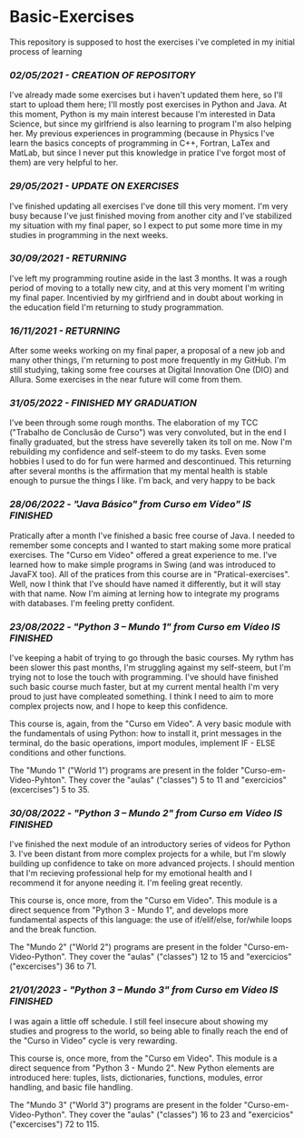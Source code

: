 # Basic-Exercises
This repository is supposed to host the exercises i've completed in my initial process of learning

### *02/05/2021 - CREATION OF REPOSITORY*
 I've already made some exercises but i haven't updated them here, so I'll start to upload them here; I'll mostly post exercises in Python and Java. At this moment, Python is my main interest because I'm interested in Data Science, but since my girlfriend is also learning to program I'm also helping her. My previous experiences in programming (because in Physics I've learn the basics concepts of programming in C++, Fortran, LaTex and MatLab, but since I never put this knowledge in pratice I've forgot most of them) are very helpful to her.
 
### *29/05/2021 - UPDATE ON EXERCISES*
 I've finished updating all exercises I've done till this very moment. I'm very busy because I've just finished moving from another city and I've stabilized my situation with my final paper, so I expect to put some more time in my studies in programming in the next weeks.

### *30/09/2021 - RETURNING*
 I've left my programming routine aside in the last 3 months. It was a rough period of moving to a totally new city, and at this very moment I'm writing my final paper. Incentivied by my girlfriend and in doubt about working in the education field I'm returning to study programmation.
 
### *16/11/2021 - RETURNING*
 After some weeks working on my final paper, a proposal of a new job and many other things, I'm returning to post more frequently in my GitHub. I'm still studying, taking some free courses at Digital Innovation One (DIO) and Allura. Some exercises in the near future will come from them.
  
### *31/05/2022 - FINISHED MY GRADUATION*
 I've been through some rough months. The elaboration of my TCC ("Trabalho de Conclusão de Curso") was very convoluted, but in the end I finally graduated, but the stress have severelly taken its toll on me. Now I'm rebuilding my confidence and self-steem to do my tasks. Even some hobbies I used to do for fun were harmed and descontinued. This returning after several months is the affirmation that my mental health is stable enough to pursue the things I like. I'm back, and very happy to be back

### *28/06/2022 - "Java Básico" from Curso em Vídeo" IS FINISHED*
 Pratically after a month I've finished a basic free course of Java. I needed to remember some concepts and I wanted to start making some more pratical exercises. The "Curso em Vídeo" offered a great experience to me. I've learned how to make simple programs in Swing (and was introduced to JavaFX too). All of the pratices from this course are in "Pratical-exercises". Well, now I think that I've should have named it differently, but it will stay with that name. Now I'm aiming at lerning how to integrate my programs with databases. I'm feeling pretty confident.

### *23/08/2022 - "Python 3 – Mundo 1" from Curso em Vídeo IS FINISHED*
I've keeping a habit of trying to go through the basic courses. My rythm has been slower this past months, I'm struggling against my self-steem, but I'm trying not to lose the touch with programming. I've should have finished such basic course much faster, but at my current mental health I'm very proud to just have compleated something. I think I need to aim to more complex projects now, and I hope to keep this confidence.

This course is, again, from the "Curso em Vídeo". A very basic module with the fundamentals of using Python: how to install it, print messages in the terminal, do the basic operations, import modules, implement IF - ELSE conditions and other functions. 

The "Mundo 1" ("World 1") programs are present in the folder "Curso-em-Video-Pyhton". They cover the "aulas" ("classes") 5 to 11 and "exercicios" (excercises") 5 to 35.

### *30/08/2022 - "Python 3 – Mundo 2" from Curso em Vídeo IS FINISHED*
I've finished the next module of an introductory series of videos for Python 3. I've been distant from more complex projects for a while, but I'm slowly building up confidence to take on more advanced projects. I should mention that I'm recieving professional help for my emotional health and I recommend it for anyone needing it. I'm feeling great recently.

This course is, once more, from the "Curso em Vídeo". This module is a direct sequence from "Python 3 - Mundo 1", and develops more fundamental aspects of this language: the use of if/elif/else, for/while loops and the break function.

The "Mundo 2" ("World 2") programs are present in the folder "Curso-em-Video-Python". They cover the "aulas" ("classes") 12 to 15 and "exercicios" ("excercises") 36 to 71.

### *21/01/2023 - "Python 3 – Mundo 3" from Curso em Vídeo IS FINISHED*
I was again a little off schedule. I still feel insecure about showing my studies and progress to the world, so being able to finally reach the end of the "Curso in Video" cycle is very rewarding.

This course is, once more, from the "Curso em Video". This module is a direct sequence from "Python 3 - Mundo 2". New Python elements are introduced here: tuples, lists, dictionaries, functions, modules, error handling, and basic file handling.

The "Mundo 3" ("World 3") programs are present in the folder "Curso-em-Video-Python". They cover the "aulas" ("classes") 16 to 23 and "exercicios" ("excercises") 72 to 115.
